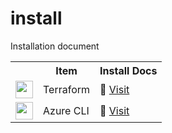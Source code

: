 # install
Installation document

<table>
    <tr>
        <th></th>
        <th>Item</th>
        <th>Install Docs</th>
    </tr>
    <tr>
        <td><img height="28" src="https://skillicons.dev/icons?i=terraform" /></td>
        <td>Terraform</td>
        <td>📖 <a href="https://developer.hashicorp.com/terraform/install/">Visit</a></td>
    </tr>
    <tr>
        <td><img height="28" src="https://skillicons.dev/icons?i=azure" /></td>
        <td>Azure CLI</td>
        <td>📖 <a href="https://learn.microsoft.com/en-us/cli/azure/install-azure-cli">Visit</a></td>
    </tr>
